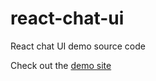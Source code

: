# react-chat-ui
 React chat UI demo source code

Check out the [demo site](https://github.com/durkes/chat-demo)
